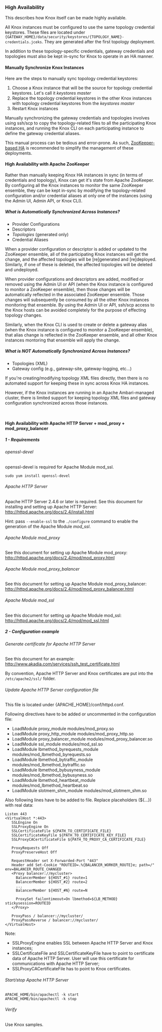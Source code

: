 <!---
   Licensed to the Apache Software Foundation (ASF) under one or more
   contributor license agreements.  See the NOTICE file distributed with
   this work for additional information regarding copyright ownership.
   The ASF licenses this file to You under the Apache License, Version 2.0
   (the "License"); you may not use this file except in compliance with
   the License.  You may obtain a copy of the License at

       https://www.apache.org/licenses/LICENSE-2.0

   Unless required by applicable law or agreed to in writing, software
   distributed under the License is distributed on an "AS IS" BASIS,
   WITHOUT WARRANTIES OR CONDITIONS OF ANY KIND, either express or implied.
   See the License for the specific language governing permissions and
   limitations under the License.
--->

### High Availability ###

This describes how Knox itself can be made highly available.

All Knox instances must be configured to use the same topology credential keystores.
These files are located under `{GATEWAY_HOME}/data/security/keystores/{TOPOLOGY_NAME}-credentials.jceks`.
They are generated after the first topology deployment.

In addition to these topology-specific credentials, gateway credentials and topologies must also be kept in-sync for Knox to operate in an HA manner.

#### Manually Synchronize Knox Instances ####

Here are the steps to manually sync topology credential keystores:

1. Choose a Knox instance that will be the source for topology credential keystores. Let's call it _keystores master_
2. Replace the topology credential keystores in the other Knox instances with topology credential keystores from the _keystores master_
3. Restart Knox instances

Manually synchronizing the gateway credentials and topologies involves using ssh/scp to copy the topology-related files to all the participating Knox instances, and running the Knox CLI on each participating instance to define the gateway credential aliases.

This manual process can be tedious and error-prone. As such, [ZooKeeper-based HA](#High+Availability+with+Apache+ZooKeeper) is recommended to simplify the management of these deployments.

#### High Availability with Apache ZooKeeper ####

Rather than manually keeping Knox HA instances in sync (in terms of credentials and topology), Knox can get it's state from Apache ZooKeeper.
By configuring all the Knox instances to monitor the same ZooKeeper ensemble, they can be kept in-sync by modifying the topology-related
configuration and/or credential aliases at only one of the instances (using the Admin UI, Admin API, or Knox CLI).

##### What is Automatically Synchronized Across Instances?

* Provider Configurations
* Descriptors
* *Topologies* (generated only)
* Credential Aliases

When a provider configuration or descriptor is added or updated to the ZooKeeper ensemble, all of the participating Knox instances will get the change, and the affected topologies will be [re]generated and [re]deployed. Similarly, if one of these is deleted, the affected topologies will be deleted and undeployed.

When provider configurations and descriptors are added, modified or removed using the Admin UI or API (when the Knox instance is configured to monitor a ZooKeeper ensemble), then those changes will be automatically reflected in the associated ZooKeeper ensemble. Those changes will subsequently be consumed by all the other Knox instances monitoring that ensemble.
By using the Admin UI or API, ssh/scp access to the Knox hosts can be avoided completely for the purpose of effecting topology changes.

Similarly, when the Knox CLI is used to create or delete a gateway alias (when the Knox instance is configured to monitor a ZooKeeper ensemble), that alias change is reflected in the ZooKeeper ensemble, and all other Knox instances montoring that ensemble will apply the change.


##### What is NOT Automatically Synchronized Across Instances?

* Topologies (XML)
* Gateway config (e.g., gateway-site, gateway-logging, etc...)

If you're creating/modifying topology XML files directly, then there is no automated support for keeping these in sync across Knox HA instances.

However, if the Knox instances are running in an Apache Ambari-managed cluster, there is limited support for keeping topology XML files and gateway configuration synchronized across those instances.

<br>

#### High Availability with Apache HTTP Server + mod_proxy + mod_proxy_balancer ####

##### 1 - Requirements #####

###### openssl-devel ######

openssl-devel is required for Apache Module mod_ssl.

    sudo yum install openssl-devel

###### Apache HTTP Server ######

Apache HTTP Server 2.4.6 or later is required. See this document for installing and setting up Apache HTTP Server: http://httpd.apache.org/docs/2.4/install.html

Hint: pass `--enable-ssl` to the `./configure` command to enable the generation of the Apache Module _mod_ssl_.

###### Apache Module mod_proxy ######

See this document for setting up Apache Module mod_proxy: http://httpd.apache.org/docs/2.4/mod/mod_proxy.html

###### Apache Module mod_proxy_balancer ######

See this document for setting up Apache Module mod_proxy_balancer: http://httpd.apache.org/docs/2.4/mod/mod_proxy_balancer.html

###### Apache Module mod_ssl ######

See this document for setting up Apache Module mod_ssl: http://httpd.apache.org/docs/2.4/mod/mod_ssl.html

##### 2 - Configuration example #####

###### Generate certificate for Apache HTTP Server ######

See this document for an example: http://www.akadia.com/services/ssh_test_certificate.html

By convention, Apache HTTP Server and Knox certificates are put into the `/etc/apache2/ssl/` folder.

###### Update Apache HTTP Server configuration file ######

This file is located under {APACHE_HOME}/conf/httpd.conf.

Following directives have to be added or uncommented in the configuration file:

* LoadModule proxy_module modules/mod_proxy.so
* LoadModule proxy_http_module modules/mod_proxy_http.so
* LoadModule proxy_balancer_module modules/mod_proxy_balancer.so
* LoadModule ssl_module modules/mod_ssl.so
* LoadModule lbmethod_byrequests_module modules/mod_lbmethod_byrequests.so
* LoadModule lbmethod_bytraffic_module modules/mod_lbmethod_bytraffic.so
* LoadModule lbmethod_bybusyness_module modules/mod_lbmethod_bybusyness.so
* LoadModule lbmethod_heartbeat_module modules/mod_lbmethod_heartbeat.so
* LoadModule slotmem_shm_module modules/mod_slotmem_shm.so

Also following lines have to be added to file. Replace placeholders (${...}) with real data:

    Listen 443
    <VirtualHost *:443>
       SSLEngine On
       SSLProxyEngine On
       SSLCertificateFile ${PATH_TO_CERTIFICATE_FILE}
       SSLCertificateKeyFile ${PATH_TO_CERTIFICATE_KEY_FILE}
       SSLProxyCACertificateFile ${PATH_TO_PROXY_CA_CERTIFICATE_FILE}

       ProxyRequests Off
       ProxyPreserveHost Off

       RequestHeader set X-Forwarded-Port "443"
       Header add Set-Cookie "ROUTEID=.%{BALANCER_WORKER_ROUTE}e; path=/" env=BALANCER_ROUTE_CHANGED
       <Proxy balancer://mycluster>
         BalancerMember ${HOST_#1} route=1
         BalancerMember ${HOST_#2} route=2
         ...
         BalancerMember ${HOST_#N} route=N

         ProxySet failontimeout=On lbmethod=${LB_METHOD} stickysession=ROUTEID 
       </Proxy>

       ProxyPass / balancer://mycluster/
       ProxyPassReverse / balancer://mycluster/
    </VirtualHost>

Note:

* SSLProxyEngine enables SSL between Apache HTTP Server and Knox instances;
* SSLCertificateFile and SSLCertificateKeyFile have to point to certificate data of Apache HTTP Server. User will use this certificate for communications with Apache HTTP Server;
* SSLProxyCACertificateFile has to point to Knox certificates.

###### Start/stop Apache HTTP Server ######

    APACHE_HOME/bin/apachectl -k start
    APACHE_HOME/bin/apachectl -k stop

###### Verify ######

Use Knox samples.
